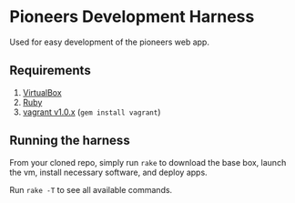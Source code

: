 # Pioneers Development Harness

Used for easy development of the pioneers web app.

## Requirements

1. [VirtualBox](https://www.virtualbox.org/)
2. [Ruby](http://www.ruby-lang.org/)
3. [vagrant v1.0.x](http://docs-v1.vagrantup.com/v1/) (`gem install vagrant`)

## Running the harness

From your cloned repo, simply run `rake` to download the base box, launch the
vm, install necessary software, and deploy apps.

Run `rake -T` to see all available commands.
